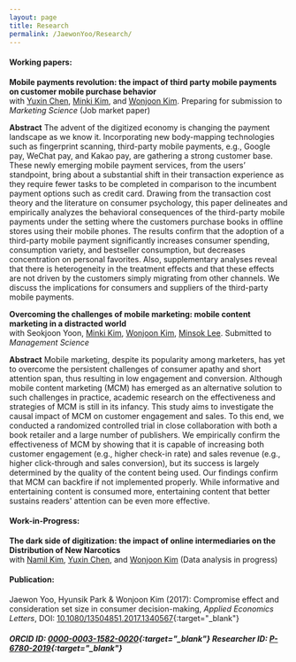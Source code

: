 ```yaml
---
layout: page
title: Research
permalink: /JaewonYoo/Research/
---
```


#### Working papers:
__Mobile payments revolution: the impact of third party mobile payments on customer mobile purchase behavior__</br>
with [Yuxin Chen](https://shanghai.nyu.edu/academics/faculty/directory/yuxin-chen), [Minki Kim](https://www.business.kaist.edu/faculty/pcmingki), and [Wonjoon Kim](http://wjkim.kaist.ac.kr/home). Preparing for submission to _Marketing Science_ (Job market paper)

__Abstract__  The advent of the digitized economy is changing the payment landscape as we know it. Incorporating new body-mapping technologies such as fingerprint scanning, third-party mobile payments, e.g., Google pay, WeChat pay, and Kakao pay, are gathering a strong customer base. These newly emerging mobile payment services, from the users’ standpoint, bring about a substantial shift in their transaction experience as they require fewer tasks to be completed in comparison to the incumbent payment options such as credit card. Drawing from the transaction cost theory and the literature on consumer psychology, this paper delineates and empirically analyzes the behavioral consequences of the third-party mobile payments under the setting where the customers purchase books in offline stores using their mobile phones. The results confirm that the adoption of a third-party mobile payment significantly increases consumer spending, consumption variety, and bestseller consumption, but decreases concentration on personal favorites. Also, supplementary analyses reveal that there is heterogeneity in the treatment effects and that these effects are not driven by the customers simply migrating from other channels. We discuss the implications for consumers and suppliers of the third-party mobile payments.

__Overcoming the challenges of mobile marketing: mobile content marketing in a distracted world__</br>
with Seokjoon Yoon, [Minki Kim](https://www.business.kaist.edu/faculty/pcmingki), [Wonjoon Kim](http://wjkim.kaist.ac.kr/home), [Minsok Lee](https://economics.uchicago.edu/directory/min-sok-lee). Submitted to _Management Science_

__Abstract__  Mobile marketing, despite its popularity among marketers, has yet to overcome the persistent challenges of consumer apathy and short attention span, thus resulting in low engagement and conversion. Although mobile content marketing (MCM) has emerged as an alternative solution to such challenges in practice, academic research on the effectiveness and strategies of MCM is still in its infancy. This study aims to investigate the causal impact of MCM on customer engagement and sales. To this end, we conducted a randomized controlled trial in close collaboration with both a book retailer and a large number of publishers. We empirically confirm the effectiveness of MCM by showing that it is capable of increasing both customer engagement (e.g., higher check-in rate) and sales revenue (e.g., higher click-through and sales conversion), but its success is largely determined by the quality of the content being used. Our findings confirm that MCM can backfire if not implemented properly. While informative and entertaining content is consumed more, entertaining content that better sustains readers' attention can be even more effective.

#### Work-in-Progress:
__The dark side of digitization: the impact of online intermediaries on the Distribution of New Narcotics__</br> 
with [Namil Kim](http://namilkim.github.io/), [Yuxin Chen](https://shanghai.nyu.edu/academics/faculty/directory/yuxin-chen), and [Wonjoon Kim](http://wjkim.kaist.ac.kr/home) (Data analysis in progress)

#### Publication:
Jaewon Yoo, Hyunsik Park & Wonjoon Kim (2017): Compromise effect and consideration set size in consumer decision-making, _Applied Economics Letters_, DOI: [10.1080/13504851.2017.1340567](http://www.tandfonline.com/doi/abs/10.1080/13504851.2017.1340567){:target="_blank"}


##### ORCID ID: [0000-0003-1582-0020](http://orcid.org/0000-0003-1582-0020){:target="_blank"} Researcher ID: [P-6780-2019](https://publons.com/researcher/P-6780-2019/){:target="_blank"}
